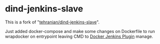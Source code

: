 # dind-jenkins-slave

This is a fork of "[tehranian/dind-jenkins-slave](https://github.com/tehranian/dind-jenkins-slave)".

Just added docker-compose and make some changes on Dockerfile to run wrapdocker on entrypoint leaving CMD to [Docker Jenkins Plugin](https://wiki.jenkins-ci.org/display/JENKINS/Docker+Plugin) manage.
